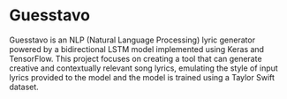 # Guesstavo
Guesstavo is an NLP (Natural Language Processing) lyric generator powered by a bidirectional LSTM model implemented using Keras and TensorFlow.
This project focuses on creating a tool that can generate creative and contextually relevant song lyrics, emulating the style of input lyrics provided to the model and the
model is trained using a Taylor Swift dataset.
